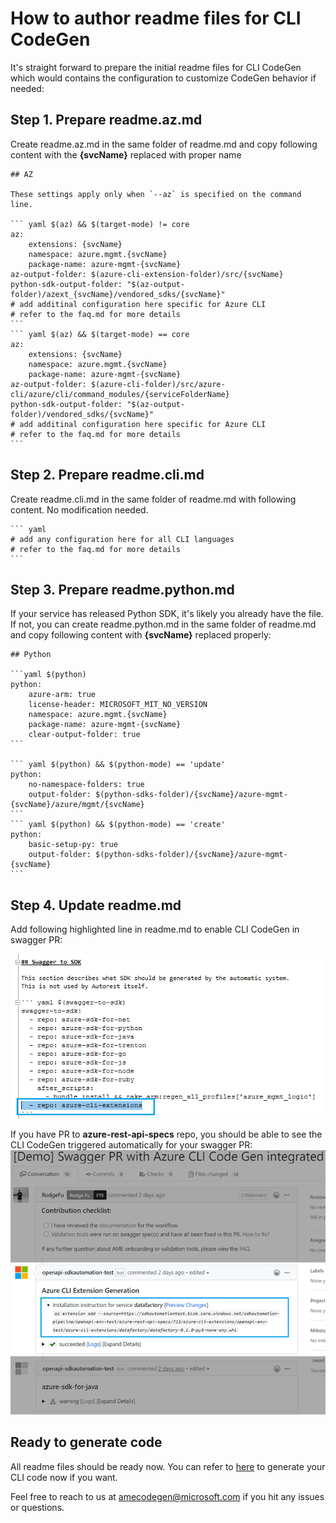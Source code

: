 # How to author readme files for CLI CodeGen

It's straight forward to prepare the initial readme files for CLI CodeGen which would contains the configuration to customize CodeGen behavior if needed:

## Step 1. Prepare readme.az.md

Create readme.az.md in the same folder of readme.md and copy following content with the **{svcName}** replaced with proper name

    ## AZ

    These settings apply only when `--az` is specified on the command line.

    ``` yaml $(az) && $(target-mode) != core
    az:
        extensions: {svcName}
        namespace: azure.mgmt.{svcName}
        package-name: azure-mgmt-{svcName}
    az-output-folder: $(azure-cli-extension-folder)/src/{svcName}
    python-sdk-output-folder: "$(az-output-folder)/azext_{svcName}/vendored_sdks/{svcName}"
    # add additinal configuration here specific for Azure CLI
    # refer to the faq.md for more details
    ```
    ``` yaml $(az) && $(target-mode) == core
    az:
        extensions: {svcName}
        namespace: azure.mgmt.{svcName}
        package-name: azure-mgmt-{svcName}
    az-output-folder: $(azure-cli-folder)/src/azure-cli/azure/cli/command_modules/{serviceFolderName}
    python-sdk-output-folder: "$(az-output-folder)/vendored_sdks/{svcName}"
    # add additinal configuration here specific for Azure CLI
    # refer to the faq.md for more details
    ```

## Step 2. Prepare readme.cli.md

Create readme.cli.md in the same folder of readme.md with following content. No modification needed.

    ``` yaml
    # add any configuration here for all CLI languages
    # refer to the faq.md for more details
    ```

## Step 3. Prepare readme.python.md

If your service has released Python SDK, it's likely you already have the file. If not, you can create readme.python.md in the same folder of readme.md and copy following content with **{svcName}** replaced properly:

    ## Python

    ```yaml $(python)
    python:
        azure-arm: true
        license-header: MICROSOFT_MIT_NO_VERSION
        namespace: azure.mgmt.{svcName}
        package-name: azure-mgmt-{svcName}
        clear-output-folder: true
    ```

    ``` yaml $(python) && $(python-mode) == 'update'
    python:
        no-namespace-folders: true
        output-folder: $(python-sdks-folder)/{svcName}/azure-mgmt-{svcName}/azure/mgmt/{svcName}
    ```
    ``` yaml $(python) && $(python-mode) == 'create'
    python:
        basic-setup-py: true
        output-folder: $(python-sdks-folder)/{svcName}/azure-mgmt-{svcName}
    ```

## Step 4. Update readme.md

Add following highlighted line in readme.md to enable CLI CodeGen in swagger PR:

![sample image](images/author-readme1.png)

If you have PR to **azure-rest-api-specs** repo, you should be able to see the CLI CodeGen triggered automatically for your swagger PR:
![sample image](images/codegen-in-swagger-pr.png)

## Ready to generate code
All readme files should be ready now. You can refer to [here](how-to-generate.md) to generate your CLI code now if you want. 

Feel free to reach to us at amecodegen@microsoft.com if you hit any issues or questions.
